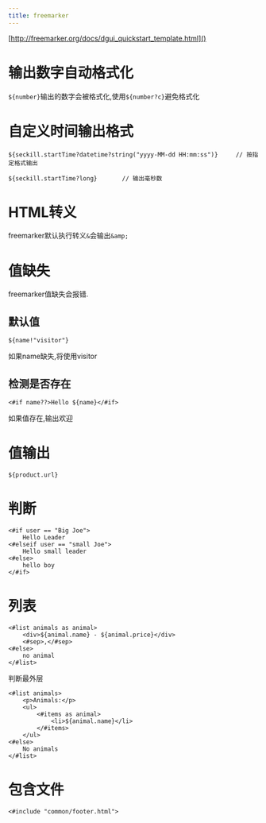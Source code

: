```yaml
---
title: freemarker
---
```


[http://freemarker.org/docs/dgui_quickstart_template.html]()

# 输出数字自动格式化

`${number}`输出的数字会被格式化,使用`${number?c}`避免格式化

# 自定义时间输出格式

    ${seckill.startTime?datetime?string("yyyy-MM-dd HH:mm:ss")}     // 按指定格式输出

    ${seckill.startTime?long}       // 输出毫秒数

# HTML转义

freemarker默认执行转义`&`会输出`&amp;`

# 值缺失

freemarker值缺失会报错.

## 默认值

    ${name!"visitor"}

如果name缺失,将使用visitor

## 检测是否存在

    <#if name??>Hello ${name}</#if>

如果值存在,输出欢迎

# 值输出

    ${product.url}

# 判断

    <#if user == "Big Joe">
        Hello Leader
    <#elseif user == "small Joe">
        Hello small leader
    <#else>
        hello boy
    </#if>

# 列表

    <#list animals as animal>
        <div>${animal.name} - ${animal.price}</div>
        <#sep>,</#sep>
    <#else>
        no animal
    </#list>

判断最外层

    <#list animals>
        <p>Animals:</p>
        <ul>
            <#items as animal>
                <li>${animal.name}</li>
            </#items>
        </ul>
    <#else>
        No animals
    </#list>

# 包含文件

    <#include "common/footer.html">
